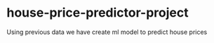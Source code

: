 # house-price-predictor-project
Using previous data we have create ml model to predict house prices
